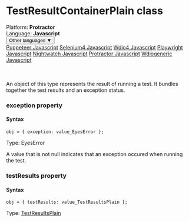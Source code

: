 # TestResultContainerPlain class
<div class='platform-bar-container-div'><div class='platform-bar-div'>Platform:  <b> Protractor</b>
</div><div class='platform-bar-div'>Language: <b>Javascript</b></div><div class='dropdown-button-container-div'><button class='sdk-language-dropdown-button'>Other languages ▼</button><div class='dropdown-content'>
<a href='../../puppeteer/javascript/testresultcontainerplain'>Puppeteer Javascript</a>
<a href='../../selenium4/javascript/testresultcontainerplain'>Selenium4 Javascript</a>
<a href='../../wdio4/javascript/testresultcontainerplain'>Wdio4 Javascript</a>
<a href='../../playwright/javascript/testresultcontainerplain'>Playwright Javascript</a>
<a href='../../nightwatch/javascript/testresultcontainerplain'>Nightwatch Javascript</a>
<a href='../../protractor/javascript/testresultcontainerplain'>Protractor Javascript</a>
<a href='../../wdiogeneric/javascript/testresultcontainerplain'>Wdiogeneric Javascript</a>
</div></div><br /><br /></div>




An object of this type represents the result of running a test. It bundles together the test results and an exception status.


### exception property
#### Syntax


    obj = { exception: value_EyesError };
    

Type: EyesError

A value that is not null indicates that an exception occured when running the test.

### testResults property
#### Syntax


    obj = { testResults: value_TestResultsPlain };
    

Type: [TestResultsPlain](./testresultsplain)
